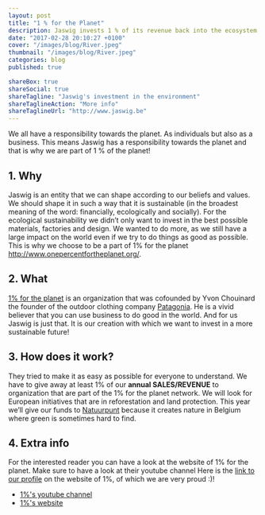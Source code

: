 ```yaml
---
layout: post
title: "1 % for the Planet"
description: Jaswig invests 1 % of its revenue back into the ecosystem
date: "2017-02-28 20:10:27 +0100"
cover: "/images/blog/River.jpeg"
thumbnail: "/images/blog/River.jpeg"
categories: blog
published: true

shareBox: true
shareSocial: true
shareTagline: "Jaswig's investment in the environment"
shareTaglineAction: "More info"
shareTaglineUrl: "http://www.jaswig.be"
---
```


We all have a responsibility towards the planet. As individuals but also as a business. This means Jaswig has a responsibility towards the planet and that is why we are part of 1 % of the planet!
<!--more-->

## 1. Why

Jaswig is an entity that we can shape according to our beliefs and values. We should shape it in such a way that it is sustainable (in the broadest meaning of the word: financially, ecologically and socially). For the ecological sustainability we didn’t only want to invest in the best possible materials, factories and design. We wanted to do more, as we still have a large impact on the world even if we try to do things as good as possible. This is why we choose to be a part of 1% for the planet 
http://www.onepercentfortheplanet.org/. 

## 2. What

[1% for the planet](http://www.onepercentfortheplanet.org/) is an organization that was cofounded by Yvon Chouinard the founder of the outdoor clothing company [Patagonia](http://eu.patagonia.com/). He is a vivid believer that you can use business to do good in the world. And for us Jaswig is just that. It is our creation with which we want to invest in a more sustainable future!

## 3. How does it work?

They tried to make it as easy as possible for everyone to understand. We have to give away at least 1% of our **annual SALES/REVENUE** to organization that are part of the 1% for the planet network. We will look for European initiatives that are in reforestation and land protection. This year we’ll give our funds to [Natuurpunt](http://natuurpunt.be) because it creates nature in Belgium where green is sometimes hard to find.

## 4. Extra info
For the interested reader you can have a look at the website of 1% for the planet. Make sure to have a look at their youtube channel 
Here is the [link to our profile](http://www.onepercentfortheplanet.org/who-we-are/members/record/0010G00001xIfXTQA0) on the website of 1%, of which we are very proud :)!
* [1%'s youtube channel](https://www.youtube.com/user/1percentfortheplanet)
* [1%'s website](http://www.onepercentfortheplanet.org/)
